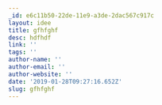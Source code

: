 ```yaml
---
_id: e6c11b50-22de-11e9-a3de-2dac567c917c
layout: idee
title: gfhfghf
desc: hdfhdf
link: ''
tags: ''
author-name: ''
author-email: ''
author-website: ''
date: '2019-01-28T09:27:16.652Z'
slug: gfhfghf
---
```


